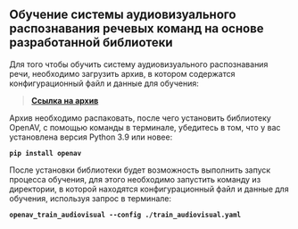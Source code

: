 ## Обучение системы аудиовизуального распознавания речевых команд на основе разработанной библиотеки

Для того чтобы обучить систему аудиовизуального распознавания речи, необходимо загрузить архив, в котором содержатся конфигурационный файл и данные для обучения:

> **[Ссылка на архив](https://files.sberdisk.ru/s/4JP2z1Jvvc7JO6U)**

 Архив необходимо распаковать, после чего установить библиотеку OpenAV, с помощью команды в терминале, убедитесь в том, что у вас установлена версия Python 3.9 или новее:

**`pip install openav`**

После установки библиотеки будет возможность выполнить запуск процесса обучения, для этого необходимо запустить команду из директории, в которой находятся конфигурационный файл и данные для обучения, используя запрос в терминале:

**`openav_train_audiovisual --config ./train_audiovisual.yaml`**

